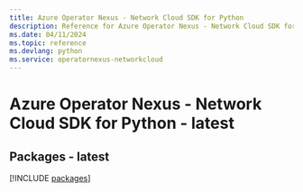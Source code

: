 ```yaml
---
title: Azure Operator Nexus - Network Cloud SDK for Python
description: Reference for Azure Operator Nexus - Network Cloud SDK for Python
ms.date: 04/11/2024
ms.topic: reference
ms.devlang: python
ms.service: operatornexus-networkcloud
---
```

# Azure Operator Nexus - Network Cloud SDK for Python - latest
## Packages - latest
[!INCLUDE [packages](operator-nexus---network-cloud-index.md)]